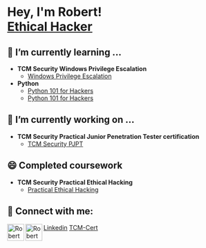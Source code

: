 <h1> Hey,  I'm Robert! <br/><a href="https://github.com/robrn8r"> Ethical Hacker</a></h1>

<h2> 🌱 I’m currently learning ...</h2>

- <b>TCM Security Windows Privilege Escalation</b>
  - [Windows Privilege Escalation](https://academy.tcm-sec.com/p/windows-privilege-escalation-for-beginners)
- <b>Python</b>
  - [Python 101 for Hackers](https://academy.tcm-sec.com/p/python-101-for-hackers)
  - [Python 101 for Hackers](https://academy.tcm-sec.com/p/python-201-for-hackers)

<h2> 🔭 I’m currently working on ...</h2>

- <b>TCM Security Practical Junior Penetration Tester certification</b>
  - [TCM Security PJPT](https://certifications.tcm-sec.com/pjpt/)

<h2> 😄 Completed coursework</h2>

- <b> TCM Security Practical Ethical Hacking</b>
  - [Practical Ethical Hacking](https://academy.tcm-sec.com/p/practical-ethical-hacking-the-complete-course)

<h2> 🤳 Connect with me:</h2>

<img align="left" width="39" alt="Robert Moss | LinkedIn" src="https://github.com/robrn8r/robrn8r/assets/31335774/7fc9080f-32e5-4641-a8a5-0970e55cfc59" /> [Linkedin]
<img align="left" width="39" alt="Robert Moss | PJPT" src="https://api.accredible.com/v1/frontend/credential_website_embed_image/badge/83133853?key=5341a1d0a6662e0d63818abca14a8a9da7f98ecf5def57e478ad8bcaffa38a6e" /> [TCM-Cert]


[linkedin]: https://www.linkedin.com/in/robertmoss10/
[TCM-Cert]: https://api.accredible.com/v1/frontend/credential_website_embed_image/certificate/83133853?key=5341a1d0a6662e0d63818abca14a8a9da7f98ecf5def57e478ad8bcaffa38a6e
